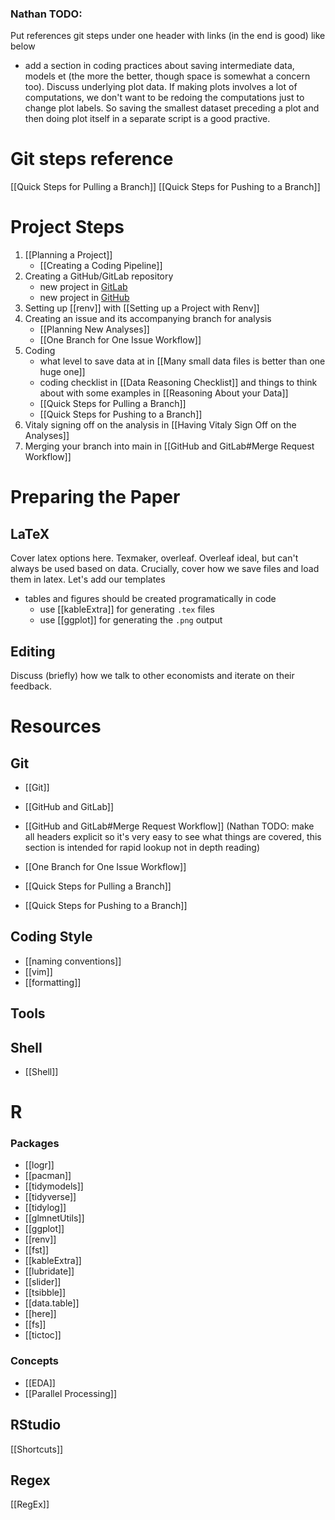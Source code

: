 
### Nathan TODO:
Put references git steps under one header with links (in the end is good) like below
- add a section in coding practices about saving intermediate data, models et (the more the better, though space is somewhat a concern too). Discuss underlying plot data. If making plots involves a lot of computations, we don't want to be redoing the computations just to change plot labels. So saving the smallest dataset preceding a plot and then doing plot itself in a separate script is a good practive.

# Git steps reference
[[Quick Steps for Pulling a Branch]]
[[Quick Steps for Pushing to a Branch]]

# Project Steps
1. [[Planning a Project]] 
	- [[Creating a Coding Pipeline]]
2. Creating a GitHub/GitLab repository
	- new project in [GitLab](https://docs.gitlab.com/ee/user/project/)
	- new project in [GitHub](https://docs.github.com/en/issues/organizing-your-work-with-project-boards/managing-project-boards/creating-a-project-board)
3. Setting up [[renv]] with [[Setting up a Project with Renv]]
4. Creating an issue and its accompanying branch for analysis
	- [[Planning New Analyses]]
	- [[One Branch for One Issue Workflow]]
5. Coding
	- what level to save data at in [[Many small data files is better than one huge one]]
	- coding checklist in [[Data Reasoning Checklist]] and things to think about with some examples in [[Reasoning About your Data]] 
	- [[Quick Steps for Pulling a Branch]] 
	- [[Quick Steps for Pushing to a Branch]] 
6. Vitaly signing off on the analysis in [[Having Vitaly Sign Off on the Analyses]]
7. Merging your branch into main in [[GitHub and GitLab#Merge Request Workflow]]

# Preparing the Paper

## LaTeX 
Cover latex options here. Texmaker, overleaf. Overleaf ideal, but can't always be used based on data.  Crucially, cover how we save files and load them in latex. Let's add our templates

- tables and figures should be created programatically in code
	- use [[kableExtra]] for generating `.tex` files
	- use [[ggplot]] for generating the `.png` output

## Editing
Discuss (briefly) how we talk to other economists and iterate on their feedback.  

# Resources

## Git
- [[Git]]
- [[GitHub and GitLab]]
-  [[GitHub and GitLab#Merge Request Workflow]] (Nathan TODO: make all headers explicit so it's very easy to see what things are covered, this section is intended for rapid lookup not in depth reading)

- [[One Branch for One Issue Workflow]]
- [[Quick Steps for Pulling a Branch]]
- [[Quick Steps for Pushing to a Branch]]

## Coding Style
- [[naming conventions]]
- [[vim]]
- [[formatting]]

## Tools 

## Shell 
- [[Shell]]

# R

### Packages
- [[logr]]
- [[pacman]]
- [[tidymodels]]
- [[tidyverse]]
- [[tidylog]]
- [[glmnetUtils]]
- [[ggplot]]
- [[renv]]
- [[fst]]
- [[kableExtra]]
- [[lubridate]]
- [[slider]]
- [[tsibble]]
- [[data.table]]
- [[here]]
- [[fs]]
- [[tictoc]]

### Concepts
- [[EDA]]
- [[Parallel Processing]]

## RStudio
[[Shortcuts]]

## Regex
[[RegEx]]



























